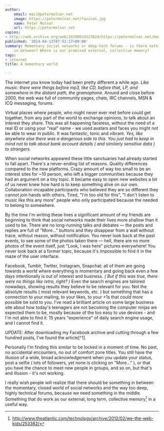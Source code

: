 ```yaml
---
author:
    email: mail@petermolnar.net
    image: https://petermolnar.net/favicon.jpg
    name: Peter Molnar
    url: https://petermolnar.net
copies:
- http://web.archive.org/web/20190624125824/https://petermolnar.net/momentary-world/
published: '2014-04-13T07:51:17+00:00'
summary: Momentary social networks or deep-tech forums - is there nothing
    in between? Where is our promised external, collective memory?
tags:
- internet
title: A momentary world

---
```


The internet you know today had been pretty different a while ago. *Like
music: there were things before mp3, like CD, before that, LP, and
somewhere in the distant path, the gramophone.* Around and close before
2000, the web was full of community pages, chats, IRC channels, MSN &
ICQ messaging, forums.

Virtual places where people, who might never ever met before could get
together, from any part of the world to exchange opinions, to talk about
an interest they share. This was all happening faceless, without the
need of a real ID or using your "real" name - we used avatars and faces
you might not be able to wear in public. It was fantastic, tonic and
vibrant. *Yes, like anywhere else there was a dangerous side to this.
You just had to keep in mind not to talk about bank account details (
and similarly sensitive data ) to strangers.*

When social networks appeared these little sanctuaries had already
started to fall apart. There's a never-ending list of reasons. Quality
differences compared to the new platforms. Crazy amount of way too small
to be an interest sites for \~10 person, who left a bigger communities
because they had an argument on a tiny topic. It became easy to open new
websites a lot of us never knew how hard is to keep something alive on
our own. Collaboration-incapable participants who believed they are so
different they cannot join hands with others. Tired, "I'm too old for
this", "I don't listen to music like this any more" people who only
participated because the needed to belong to somewhere.

By the time I'm writing these lines a significant amount of my friends
are beginning to think that social networks made their lives more
shallow than it used to be. There are no long-running talks and debates
— the posts and replies are full of "More…" buttons and they disappear
from a wall without trace, without reason, without notification. You
never look back at the past events, to see some of the photos taken
there — hell, there are no more photos of the event itself, just "Look,
I was here" pictures everywhere! You never look back at a former topic,
because it's impossible to find it in the maze of the user interface.

Facebook, Tumblr, Twitter, Instagram, Snapchat: all of them are going
towards a world where everything is momentary and going back even a few
days intentionally is out of interest and business. *( But if this was
true, there were no things like retro, right? )* Even the search engines
are tailored nowadays, showing results they believe to be relevant for
you. Not the absolute results ( most relevant keywords, etc. ) but
something that has a connection to your mailing, to your likes, to your
+1s that could more possible be sold to you. I've read a brilliant
article on some large business site about how today's teenagers are not
becoming the computer ninjas we expected them to be, mostly because of
the too easy to use devices - and I'm not able to find it. 15 years
"experience" of daily search engine usage, and I cannot find it.

<ins datetime="2014-05-08T23:32:49+00:00">
</ins>
UPDATE: After downloading my Facebook archive and cutting through a few
hundred posts, I've found the article[^1].

Personally I'm finding this similar to be locked in a moment of time. No
past, no accidental encounters, no out of comfort zone titles. You still
have the illusion of a wide, broad acknowledgement when you update your
status, post a selfie ( lots of followers, yet none is clicking on
"More..." ), or that you have the chance to meet new people in groups,
and so on, but that's and illusion - it's not working.

I really wish people will realize that there should be something in
between the momentary, closed world of social networks and the way too
deep, highly technical forums, because we need something in the middle.
Something that do work as our external, long term, collective memory[^2]
in a useful way.

[^1]: <http://www.forbes.com/sites/netapp/2013/11/14/kids-cant-compute-problem/>

[^2]: <http://www.theatlantic.com/technology/archive/2012/02/we-the-web-kids/253382/>